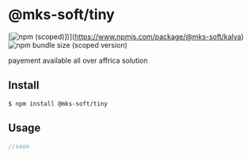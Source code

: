 # @mks-soft/tiny

[![npm (scoped)](https://img.shields.io/npm/v/@mks-soft/kalya?color=skyblue)])](https://www.npmjs.com/package/@mks-soft/kalya)
![npm bundle size (scoped version)](https://img.shields.io/bundlephobia/min/@mks-soft/kalya/2.0.0)

payement available all over affrica solution

## Install

```
$ npm install @mks-soft/tiny
```

## Usage

```js
//soon